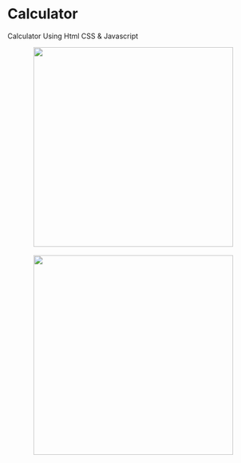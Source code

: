 # Calculator
Calculator Using Html CSS &amp; Javascript
<div align="center"> <img src="https://epicthings.xyz/new/dump-materials/Screenshot%202022-11-06%20at%202.17.15%20AM.png" width="400px"/> </div><br>

<div align="center"> <img src="https://epicthings.xyz/new/dump-materials/Screenshot%202022-11-06%20at%202.17.25%20AM.png" width="400px"/> </div><br>
